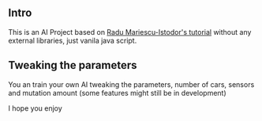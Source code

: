  ## Intro
 
This is an AI Project based on [Radu Mariescu-Istodor's tutorial](https://www.youtube.com/watch?v=NkI9ia2cLhc&list=PLB0Tybl0UNfYoJE7ZwsBQoDIG4YN9ptyY) without any external libraries, just vanila java script.

## Tweaking the parameters

You an train your own AI tweaking the parameters, number of cars, sensors and mutation amount (some features might still be in development)

I hope you enjoy
